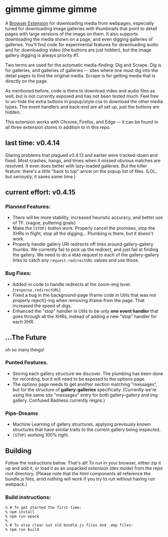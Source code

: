 # gimme gimme gimme
A [Browser Extension](https://developer.mozilla.org/en-US/docs/Mozilla/Add-ons/WebExtensions) for downloading media from webpages, especially tuned for downloading image galleries with thumbnails that point to detail pages with large versions of the image on them. It also supports downloading the media shown on a page, and even digging galleries of galleries. You'll find code for experimental features for downloading audio and for downloading video (the buttons are just hidden), but the image gallery digging is always priority #1.

Two terms are used for the automatic media-finding: Dig and Scrape. Dig is for galleries, and galleries of galleries -- sites where one must dig into the detail pages to find the original media. Scrape is for getting media that is directly on the page.

As mentioned before, code is there to download video and audio files as well, but is not currently exposed and has not been tested much. Feel free to un-hide the extra buttons in popup/style.css to download the other media types. The event handlers and back-end are all set up, just the buttons are hidden.

This extension works with Chrome, Firefox, and Edge -- it can be found in all three extension stores in addition to in this repo.


## last time: v0.4.14
Glaring problems that plagued v0.4.13 and earlier were tracked-down and fixed. Most crashes, hangs, and times when it missed obvious matches are resolved. It even does better with lazy-loaded galleries. But the killer feature: there's a little "back to top" arrow on the popup list of files. (LOL, but seriously, it saves some time.)


## current effort: v0.4.15

### Planned Features:
- There will be more stability, increased heuristic accuracy, and better use of TF. (vague, puttering goals) 
-  Make the `[STOP]` button work. Properly cancel the promises, stop the XHRs in flight, stop all the digging... Plumbing is there, but it doesn't work.
- Properly handle gallery URI redirects off links around gallery-gallery thumbs. We currently fail to pick up the redirect, and just fail at finding the gallery. We need to do a `HEAD` request to each of the gallery-gallery links to catch any `request.redirectURL` values and use those.


### Bug Fixes:
- Added-in code to handle redirects at the zoom-img level. (`response.redirectURL`)
- Fixed a bug in the background-page iframe code in Utils that was not properly reject()-ing when removing iframe from the page. That increased the speed of digs.
- Enhanced the "stop" handler in Utils to be only **one event handler** that goes through all the XHRs, instead of adding a new "stop" handler for each XHR.


## ...The Future
oh so many things! 

### Punted Features.
- Storing each gallery structure we discover. The plumbing has been done for recording, but it will need to be exposed to the options page.
- The options page needs to get another section matching "messages", but for the structure of **gallery-galleries** specifically. (Currently we're using the same site "messages" entry for both gallery-gallery and img gallery. Confused Badness currently reigns.)

### Pipe-Dreams
- Machine Learning of gallery structures, applying previously known structures that have similar traits to the current gallery being inspected.
- `[STOP]` working 100% right.

## Building
Follow the instructions below. That's all! To run in your browser, either zip it up and add it, or load it as an unpacked extension (dev mode) from the repo root directory. (Please note that the html components all reference the bundle.js files, arnd nothing will work if you try to run without having run webpack.)

### Build instructions:

```
% # To get started the first time:
% npm install
% npm run wpack
%
% # To also clear out old bundle.js files and .map files:
% npm run build
```